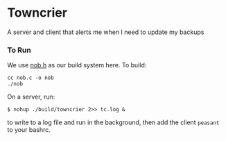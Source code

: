 # Towncrier

A server and client that alerts me when I need to update my backups

### To Run
We use [nob.h](https://github.com/tsoding/nob.h) as our build system here. To build:
```console
cc nob.c -o nob
./nob
```

On a server, run:
```console
$ nohup ./build/towncrier 2>> tc.log &
```

to write to a log file and run in the background, then add the client 
`peasant` to your bashrc.
